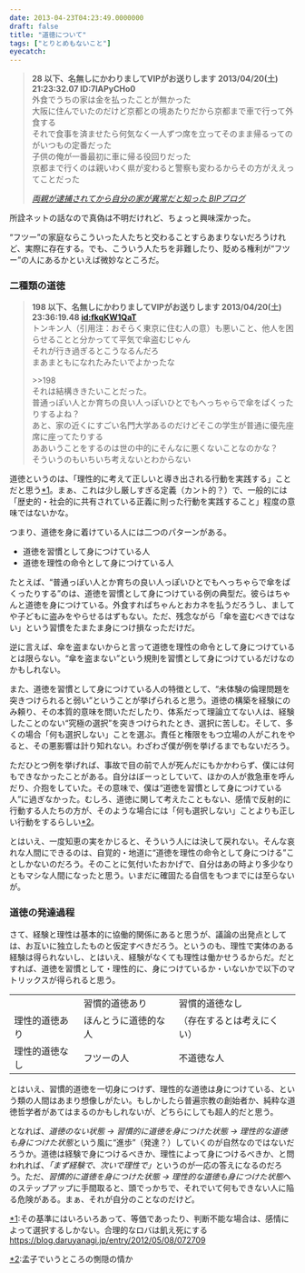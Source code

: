 ```yaml
---
date: 2013-04-23T04:23:49.0000000
draft: false
title: "道徳について"
tags: ["とりとめもないこと"]
eyecatch: 
---
```


<blockquote cite="http://bipblog.com/archives/4441312.html">
<p><b>28 以下、名無しにかわりましてVIPがお送りします 2013/04/20(土) 21:23:32.07 ID:7lAPyCHo0</b><br />
外食でうちの家は金を払ったことが無かった<br />
大阪に住んでいたのだけど京都との境あたりだから京都まで車で行って外食する<br />
それで食事を済ませたら何気なく一人ずつ席を立ってそのまま帰るってのがいつもの定番だった<br />
子供の俺が一番最初に車に帰る役回りだった<br />
京都まで行くのは親いわく県が変わると警察も変わるからその方がええってことだった</p>

<cite><a href="http://bipblog.com/archives/4441312.html">&#x4E21;&#x89AA;&#x304C;&#x902E;&#x6355;&#x3055;&#x308C;&#x3066;&#x304B;&#x3089;&#x81EA;&#x5206;&#x306E;&#x5BB6;&#x304C;&#x7570;&#x5E38;&#x3060;&#x3068;&#x77E5;&#x3063;&#x305F; BIP&#x30D6;&#x30ED;&#x30B0;</a></cite>
</blockquote>
<p>所詮ネットの話なので真偽は不明だけれど、ちょっと興味深かった。</p><p>“フツー”の家庭ならこういった人たちと交わることすらあまりないだろうけれど、実際に存在する。でも、こういう人たちを非難したり、貶める権利が“フツー”の人にあるかといえば微妙なところだ。</p>


<div class="section">
<h3>二種類の道徳</h3>

<blockquote>
<p><b>198 以下、名無しにかわりましてVIPがお送りします 2013/04/20(土) 23:36:19.48 <a href="http://blog.hatena.ne.jp/fkqKW1QaT/">id:fkqKW1QaT</a></b><br />
トンキン人（引用注：おそらく東京に住む人の意）も悪いこと、他人を困らせることと分かってて平気で傘盗むじゃん<br />
それが行き過ぎるとこうなるんだろ<br />
まあまともになれたみたいでよかったな</p><p>>>198<br />
それは結構ききたいことだった。<br />
普通っぽい人とか育ちの良い人っぽいひとでもへっちゃらで傘をぱくったりするよね？<br />
あと、家の近くにすごい名門大学あるのだけどそこの学生が普通に優先座席に座ってたりする<br />
ああいうことをするのは世の中的にそんなに悪くないことなのかな？<br />
そういうのもいちいち考えないとわからない</p>

</blockquote>
<p>道徳というのは、「理性的に考えて正しいと導き出される行動を実践する」ことだと思う<a href="#f-f9a341f0" name="fn-f9a341f0" title="その基準にはいろいろあって、等価であったり、判断不能な場合は、感情によって選択するしかない。合理的なロバは飢え死にする https://blog.daruyanagi.jp/entry/2012/05/08/072709">*1</a>。まぁ、これは少し厳しすぎる定義（カント的？）で、一般的には「歴史的・社会的に共有されている正義に則った行動を実践すること」程度の意味ではないかな。</p><p>つまり、道徳を身に着けている人には二つのパターンがある。</p>

<ul>
<li>道徳を習慣として身につけている人</li>
<li>道徳を理性の命令として身につけている人</li>
</ul><p>たとえば、“普通っぽい人とか育ちの良い人っぽいひとでもへっちゃらで傘をぱくったりする”のは、道徳を習慣として身につけている例の典型だ。彼らはちゃんと道徳を身につけている。外食すればちゃんとおカネを払うだろうし、ましてや子どもに盗みをやらせるはずもない。ただ、残念ながら「傘を盗むべきではない」という習慣をたまたま身につけ損なっただけだ。</p><p>逆に言えば、傘を盗まないからと言って道徳を理性の命令として身につけているとは限らない。“傘を盗まない”という規則を習慣として身につけているだけなのかもしれない。</p><p>また、道徳を習慣として身につけている人の特徴として、“未体験の倫理問題を突きつけられると弱い”ということが挙げられると思う。道徳の構築を経験にのみ頼り、その本質的意味を問いただしたり、体系だって理論立てない人は、経験したことのない“究極の選択”を突きつけられたとき、選択に苦しむ。そして、多くの場合「何も選択しない」ことを選ぶ。責任と権限をもつ立場の人がこれをやると、その悪影響は計り知れない。わざわざ僕が例を挙げるまでもないだろう。</p><p>ただひとつ例を挙げれば、事故で目の前で人が死んだにもかかわらず、僕には何もできなかったことがある。自分はぼーっとしていて、ほかの人が救急車を呼んだり、介抱をしていた。その意味で、僕は“道徳を習慣として身につけている人”に過ぎなかった。むしろ、道徳に関して考えたこともない、感情で反射的に行動する人たちの方が、そのような場合には「何も選択しない」ことよりも正しい行動をするらしい<a href="#f-5cd9cb7d" name="fn-5cd9cb7d" title="孟子でいうところの惻隠の情か">*2</a>。</p><p>とはいえ、一度知恵の実をかじると、そういう人には決して戻れない。そんな哀れな人間にできるのは、自覚的・地道に“道徳を理性の命令として身につける”ことしかないのだろう。そのことに気付いたおかげで、自分はあの時より多少なりともマシな人間になったと思う。いまだに確固たる自信をもつまでには至らないが。</p>

</div>
<div class="section">
<h3>道徳の発達過程</h3>
<p>さて、経験と理性は基本的に協働的関係にあると思うが、議論の出発点としては、お互いに独立したものと仮定すべきだろう。というのも、理性で実体のある経験は得られないし、とはいえ、経験がなくても理性は働かせうるからだ。だとすれば、道徳を習慣として・理性的に、身につけているか・いないかで以下のマトリックスが得られると思う。</p>

<table>
<tr>
<td></td>
<td>習慣的道徳あり</td>
<td>習慣的道徳なし</td>
</tr>
<tr>
<td>理性的道徳あり</td>
<td>ほんとうに道徳的な人</td>
<td>（存在するとは考えにくい）</td>
</tr>
<tr>
<td>理性的道徳なし</td>
<td>フツーの人</td>
<td>不道徳な人</td>
</tr>
</table><p>とはいえ、習慣的道徳を一切身につけず、理性的な道徳は身につけている、という類の人間はあまり想像しがたい。もしかしたら普遍宗教の創始者か、純粋な道徳哲学者があてはまるのかもしれないが、どちらにしても超人的だと思う。</p><p>となれば、<i>道徳のない状態 → 習慣的に道徳を身につけた状態 → 理性的な道徳も身につけた状態</i>という風に“進歩”（発達？）していくのが自然なのではないだろうか。道徳は経験で身につけるべきか、理性によって身につけるべきか、と問われれば、<i>「まず経験で、次いで理性で」</i>というのが一応の答えになるのだろう。ただ、<i>習慣的に道徳を身につけた状態 → 理性的な道徳も身につけた状態</i>へのステップアップに手間取ると、頭でっかちで、それでいて何もできない人に陥る危険がある。まぁ、それが自分のことなのだけど。</p>

</div><div class="footnote">
<p class="footnote"><a href="#fn-f9a341f0" name="f-f9a341f0" class="footnote-number">*1</a><span class="footnote-delimiter">:</span><span class="footnote-text">その基準にはいろいろあって、等価であったり、判断不能な場合は、感情によって選択するしかない。合理的なロバは飢え死にする <a href="https://blog.daruyanagi.jp/entry/2012/05/08/072709">https://blog.daruyanagi.jp/entry/2012/05/08/072709</a></span></p>
<p class="footnote"><a href="#fn-5cd9cb7d" name="f-5cd9cb7d" class="footnote-number">*2</a><span class="footnote-delimiter">:</span><span class="footnote-text">孟子でいうところの惻隠の情か</span></p>
</div>